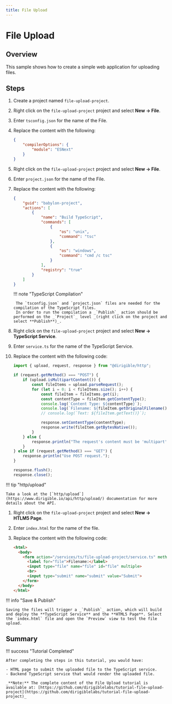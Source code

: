 ```yaml
---
title: File Upload
---
```


File Upload
===

## Overview

This sample shows how to create a simple web application for uploading files.


## Steps

1. Create a project named `file-upload-project`.
1. Right click on the `file-upload-project` project and select **New &#8594; File**.
1. Enter `tsconfig.json` for the name of the File.
1. Replace the content with the following:

    ```json
    {
        "compilerOptions": {
            "module": "ESNext"
        }
    }
    ```

1. Right click on the `file-upload-project` project and select **New &#8594; File**.
1. Enter `project.json` for the name of the File.
1. Replace the content with the following:

    ```json
    {
        "guid": "babylon-project",
        "actions": [
            {
                "name": "Build TypeScript",
                "commands": [
                    {
                        "os": "unix",
                        "command": "tsc"
                    },
                    {
                        "os": "windows",
                        "command": "cmd /c tsc"
                    }
                ],
                "registry": "true"
            }
        ]
    }
    ```

    !!! note "TypeScript Compilation"

        The `tsconfig.json` and `project.json` files are needed for the compilation of the TypeScript files.
        In order to run the compilation a _`Publish`_ action should be performed on the _`Project`_ level _(right click on the project and select **Publish**)_.

1. Right click on the `file-upload-project` project and select **New &#8594; TypeScript Service**.
1. Enter `service.ts` for the name of the TypeScript Service.
1. Replace the content with the following code:

    ```ts
    import { upload, request, response } from "@dirigible/http";

    if (request.getMethod() === "POST") {
        if (upload.isMultipartContent()) {
            const fileItems = upload.parseRequest();
            for (let i = 0; i < fileItems.size(); i++) {
                const fileItem = fileItems.get(i);
                const contentType = fileItem.getContentType();
                console.log(`Content Type: ${contentType}`);
                console.log(`Filename: ${fileItem.getOriginalFilename()}`);
                // console.log(`Text: ${fileItem.getText()}`);

                response.setContentType(contentType);
                response.write(fileItem.getBytesNative());
            }
        } else {
            response.println("The request's content must be 'multipart'");
        }
    } else if (request.getMethod() === "GET") {
        response.println("Use POST request.");
    }

    response.flush();
    response.close();
    ```

!!! tip "http/upload"

    Take a look at the [`http/upload`](https://www.dirigible.io/api/http/upload/) documentation for more details about the API.

1. Right click on the `file-upload-project` project and select **New &#8594; HTLM5 Page**.
1. Enter `index.html` for the name of the file.
1. Replace the content with the following code:

    ```html
    <html>
      <body>
        <form action="/services/ts/file-upload-project/service.ts" method="post" enctype="multipart/form-data">
          <label for="file">Filename:</label>
          <input type="file" name="file" id="file" multiple>
          <br>
          <input type="submit" name="submit" value="Submit">
        </form>
      </body>
    </html>
    ```

!!! info "Save & Publish"

    Saving the files will trigger a _`Publish`_ action, which will build and deploy the **TypeScript Service** and the **HTML5 Page**. Select the `index.html` file and open the `Preview` view to test the file upload.

## Summary

!!! success "Tutorial Completed"

    After completing the steps in this tutorial, you would have:

    - HTML page to submit the uploaded file to the TypeScript service.
    - Backend TypeScript service that would render the uploaded file.

    _**Note:** The complete content of the File Upload tutorial is available at: [https://github.com/dirigiblelabs/tutorial-file-upload-project](https://github.com/dirigiblelabs/tutorial-file-upload-project)_
